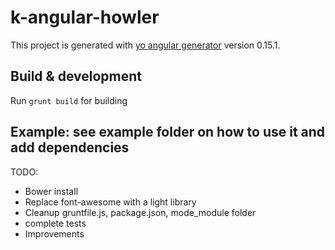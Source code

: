 # k-angular-howler

This project is generated with [yo angular generator](https://github.com/yeoman/generator-angular)
version 0.15.1.

## Build & development

Run `grunt build` for building

## Example: see example folder on how to use it and add dependencies
TODO:
- Bower install
- Replace font-awesome with a light library
- Cleanup gruntfile.js, package.json, mode_module folder
- complete tests
- Improvements
